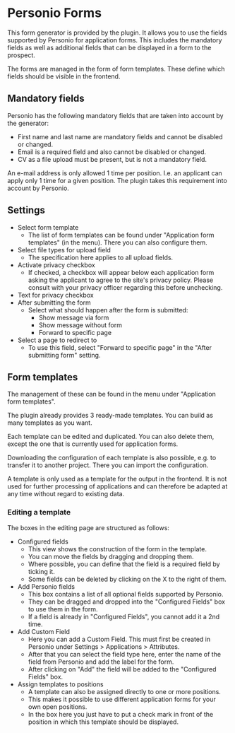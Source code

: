 # Personio Forms

This form generator is provided by the plugin. It allows you to use the fields supported by Personio for application forms. This includes the mandatory fields as well as additional fields that can be displayed in a form to the prospect.

The forms are managed in the form of form templates. These define which fields should be visible in the frontend.

## Mandatory fields

Personio has the following mandatory fields that are taken into account by the generator:

* First name and last name are mandatory fields and cannot be disabled or changed.
* Email is a required field and also cannot be disabled or changed.
* CV as a file upload must be present, but is not a mandatory field.

An e-mail address is only allowed 1 time per position. I.e. an applicant can apply only 1 time for a given position. The plugin takes this requirement into account by Personio.

## Settings

* Select form template
  * The list of form templates can be found under "Application form templates" (in the menu). There you can also configure them.
* Select file types for upload field
  * The specification here applies to all upload fields.
* Activate privacy checkbox
  * If checked, a checkbox will appear below each application form asking the applicant to agree to the site's privacy policy. Please consult with your privacy officer regarding this before unchecking.
* Text for privacy checkbox
* After submitting the form
  * Select what should happen after the form is submitted:
    * Show message via form
    * Show message without form
    * Forward to specific page
* Select a page to redirect to
  * To use this field, select "Forward to specific page" in the "After submitting form" setting.

## Form templates

The management of these can be found in the menu under "Application form templates".

The plugin already provides 3 ready-made templates. You can build as many templates as you want.

Each template can be edited and duplicated. You can also delete them, except the one that is currently used for application forms.

Downloading the configuration of each template is also possible, e.g. to transfer it to another project. There you can import the configuration.

A template is only used as a template for the output in the frontend. It is not used for further processing of applications and can therefore be adapted at any time without regard to existing data.

### Editing a template

The boxes in the editing page are structured as follows:

* Configured fields
  * This view shows the construction of the form in the template.
  * You can move the fields by dragging and dropping them.
  * Where possible, you can define that the field is a required field by ticking it.
  * Some fields can be deleted by clicking on the X to the right of them.
* Add Personio fields
  * This box contains a list of all optional fields supported by Personio.
  * They can be dragged and dropped into the "Configured Fields" box to use them in the form.
  * If a field is already in "Configured Fields", you cannot add it a 2nd time.
* Add Custom Field
  * Here you can add a Custom Field. This must first be created in Personio under Settings > Applications > Attributes.
  * After that you can select the field type here, enter the name of the field from Personio and add the label for the form.
  * After clicking on "Add" the field will be added to the "Configured Fields" box.
* Assign templates to positions
  * A template can also be assigned directly to one or more positions.
  * This makes it possible to use different application forms for your own open positions.
  * In the box here you just have to put a check mark in front of the position in which this template should be displayed.